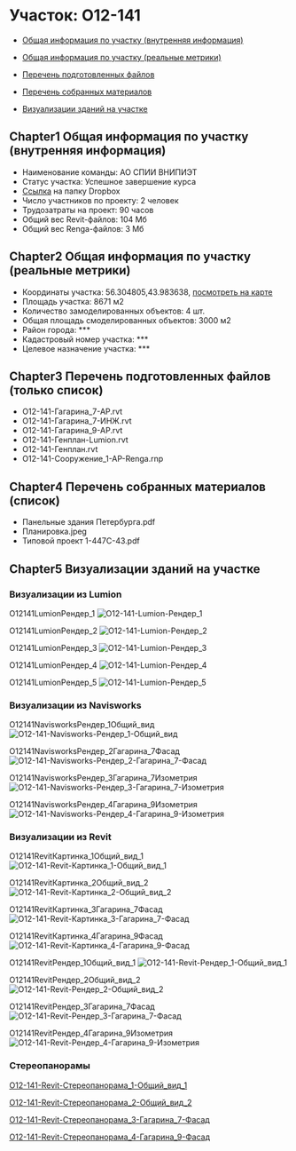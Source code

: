 # Участок: O12-141

* [Общая информация по участку (внутренняя информация)](#Chapter1)

* [Общая информация по участку (реальные метрики)](#Chapter2)

* [Перечень подготовленных файлов](#Chapter3)

* [Перечень собранных материалов](#Chapter4)

* [Визуализации зданий на участке](#Chapter5)

## <a id="test">Chapter1</a> Общая информация по участку (внутренняя информация)
+ Наименование команды: АО СПИИ ВНИПИЭТ
+ Статус участка: Успешное завершение курса
+ [Ссылка](https://www.dropbox.com/sh/wvvgv1nw1iqred9/AABwmKOhxzLTv9UGH5jThAH_a/O12_141?dl=0) на папку Dropbox
+ Число участников по проекту: 2 человек
+ Трудозатраты на проект: 90 часов
+ Общий вес Revit-файлов: 104 Мб
+ Общий вес Renga-файлов: 3 Мб
## <a id="test">Chapter2</a> Общая информация по участку (реальные метрики)
+ Координаты участка: 56.304805,43.983638, [посмотреть на карте]("yandex.ru/maps/47/nizhny-novgorod/?ll=56.304805%2C43.983638&z=19")
+ Площадь участка: 8671 м2
+ Количество замоделированных объектов: 4 шт.
+ Общая площадь смоделированных объектов: 3000 м2
+ Район города: *** 
+ Кадастровый номер участка: *** 
+ Целевое назначение участка: *** 
## <a id="test">Chapter3</a> Перечень подготовленных файлов (только список)
+ O12-141-Гагарина_7-АР.rvt
+ O12-141-Гагарина_7-ИНЖ.rvt
+ O12-141-Гагарина_9-АР.rvt
+ O12-141-Генплан-Lumion.rvt
+ O12-141-Генплан.rvt
+ O12-141-Сооружение_1-АР-Renga.rnp
## <a id="test">Chapter4</a> Перечень собранных материалов (список)
+ Панельные здания Петербурга.pdf
+ Планировка.jpeg
+ Типовой проект 1-447С-43.pdf
## <a id="test">Chapter5</a> Визуализации зданий на участке
### Визуализации из Lumion
O12141LumionРендер_1
![O12-141-Lumion-Рендер_1](/Images/O12_141/O12-141-Lumion-Рендер_1_Compressed.jpg)

O12141LumionРендер_2
![O12-141-Lumion-Рендер_2](/Images/O12_141/O12-141-Lumion-Рендер_2_Compressed.jpg)

O12141LumionРендер_3
![O12-141-Lumion-Рендер_3](/Images/O12_141/O12-141-Lumion-Рендер_3_Compressed.jpg)

O12141LumionРендер_4
![O12-141-Lumion-Рендер_4](/Images/O12_141/O12-141-Lumion-Рендер_4_Compressed.jpg)

O12141LumionРендер_5
![O12-141-Lumion-Рендер_5](/Images/O12_141/O12-141-Lumion-Рендер_5_Compressed.jpg)

### Визуализации из Navisworks
O12141NavisworksРендер_1Общий_вид
![O12-141-Navisworks-Рендер_1-Общий_вид](/Images/O12_141/O12-141-Navisworks-Рендер_1-Общий_вид_Compressed.jpg)

O12141NavisworksРендер_2Гагарина_7Фасад
![O12-141-Navisworks-Рендер_2-Гагарина_7-Фасад](/Images/O12_141/O12-141-Navisworks-Рендер_2-Гагарина_7-Фасад_Compressed.jpg)

O12141NavisworksРендер_3Гагарина_7Изометрия
![O12-141-Navisworks-Рендер_3-Гагарина_7-Изометрия](/Images/O12_141/O12-141-Navisworks-Рендер_3-Гагарина_7-Изометрия_Compressed.jpg)

O12141NavisworksРендер_4Гагарина_9Изометрия
![O12-141-Navisworks-Рендер_4-Гагарина_9-Изометрия](/Images/O12_141/O12-141-Navisworks-Рендер_4-Гагарина_9-Изометрия_Compressed.jpg)

### Визуализации из Revit
O12141RevitКартинка_1Общий_вид_1
![O12-141-Revit-Картинка_1-Общий_вид_1](/Images/O12_141/O12-141-Revit-Картинка_1-Общий_вид_1_Compressed.jpg)

O12141RevitКартинка_2Общий_вид_2
![O12-141-Revit-Картинка_2-Общий_вид_2](/Images/O12_141/O12-141-Revit-Картинка_2-Общий_вид_2_Compressed.jpg)

O12141RevitКартинка_3Гагарина_7Фасад
![O12-141-Revit-Картинка_3-Гагарина_7-Фасад](/Images/O12_141/O12-141-Revit-Картинка_3-Гагарина_7-Фасад_Compressed.jpg)

O12141RevitКартинка_4Гагарина_9Фасад
![O12-141-Revit-Картинка_4-Гагарина_9-Фасад](/Images/O12_141/O12-141-Revit-Картинка_4-Гагарина_9-Фасад_Compressed.jpg)

O12141RevitРендер_1Общий_вид_1
![O12-141-Revit-Рендер_1-Общий_вид_1](/Images/O12_141/O12-141-Revit-Рендер_1-Общий_вид_1_Compressed.jpg)

O12141RevitРендер_2Общий_вид_2
![O12-141-Revit-Рендер_2-Общий_вид_2](/Images/O12_141/O12-141-Revit-Рендер_2-Общий_вид_2_Compressed.jpg)

O12141RevitРендер_3Гагарина_7Фасад
![O12-141-Revit-Рендер_3-Гагарина_7-Фасад](/Images/O12_141/O12-141-Revit-Рендер_3-Гагарина_7-Фасад_Compressed.jpg)

O12141RevitРендер_4Гагарина_9Изометрия
![O12-141-Revit-Рендер_4-Гагарина_9-Изометрия](/Images/O12_141/O12-141-Revit-Рендер_4-Гагарина_9-Изометрия_Compressed.jpg)

### Стереопанорамы
[O12-141-Revit-Стереопанорама_1-Общий_вид_1](https://pano.autodesk.com/pano.html?url=jpgs/ee2f4439-a9aa-40ad-b69b-7b1ef24e5499&version=2)

[O12-141-Revit-Стереопанорама_2-Общий_вид_2](https://pano.autodesk.com/pano.html?url=jpgs/c431aad9-547a-4627-9151-3b7b972a7b4d&version=2)

[O12-141-Revit-Стереопанорама_3-Гагарина_7-Фасад](https://pano.autodesk.com/pano.html?url=jpgs/cc0f7f5c-43d1-4b44-afe1-bb458e12e860&version=2)

[O12-141-Revit-Стереопанорама_4-Гагарина_9-Фасад](https://pano.autodesk.com/pano.html?url=jpgs/55eff3a4-cb41-479a-90ab-7cc4929c28d2&version=2)

